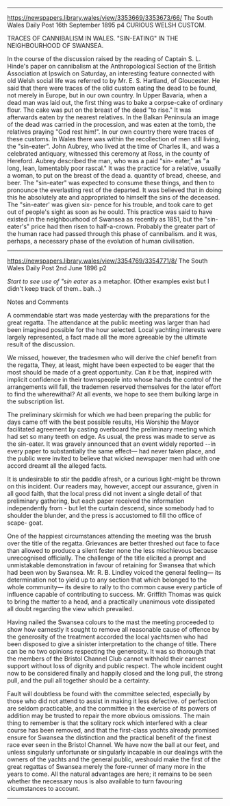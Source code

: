 

---

https://newspapers.library.wales/view/3353669/3353673/66/
The South Wales Daily Post
16th September 1895
p4 
CURIOUS WELSH CUSTOM.

TRACES OF CANNIBALISM IN WALES. "SIN-EATING" IN THE NEIGHBOURHOOD OF SWANSEA.

In the course of the discussion raised by the reading of Captain S. L. Hinde's paper on cannibalism at the Anthropological Section of the British Association at Ipswich on Saturday, an interesting feature connected with old Welsh social life was referred to by Mr. E. S. Hartland, of Gloucester. He said that there were traces of the olid custom eating the dead to be found, not merely in Europe, but in our own country. In Upper Bavaria, when a dead man was laid out, the first thing was to bake a corpse-cake of ordinary flour. The cake was put on the breast of the dead "to rise." It was afterwards eaten by the nearest relatives. In the Balkan Peninsula an image of the dead was carried in the procession, and was eaten at the tomb, the relatives praying "God rest him!". In our own country there were traces of these customs. In Wales there was within the recollection of men still living, the "sin-eater". John Aubrey, who lived at the time of Charles II., and was a celebrated antiquary, witnessed this ceremony at Ross, in the county of Hereford. Aubrey described the man, who was a paid "sin- eater," as "a long, lean, lamentably poor rascal." It was the practice for a relative, usually a woman, to put on the breast of the dead a. quantity of bread, cheese, and beer. The "sin-eater" was expected to consume these things, and then to pronounce the everlasting rest of the departed. It was believed that in doing this he absolutely ate and appropriated to himself the sins of the deceased. The "sin-eater' was given six- pence for his trouble, and took care to get out of people's sight as soon as he oould. This practice was said to have existed in the neighbourhood of Swansea as recently as 1851, but the "sin-eater's" price had then risen to half-a-crown. Probably the greater part of the human race had passed through this phase of cannibalism. and it was, perhaps, a necessary phase of the evolution of human civilisation.


---

https://newspapers.library.wales/view/3354769/3354771/8/
The South Wales Daily Post
2nd June 1896
p2

*Start to see use of "sin eater* as a metaphor. (Other examples exist but I didn't keep track of them.. bah...)

Notes and Comments

A commendable start was made yesterday with the preparations for the great regatta. The attendance at the public meeting was larger than had been imagined possible for the hour selected. Local yachting interests were largely represented, a fact made all the more agreeable by the ultimate result of the discussion.

We missed, however, the tradesmen who will derive the chief benefit from the regatta, They, at least, might have been expected to be eager that the most should be made of a great opportunity. Can it be that, inspired with implicit confidence in their townspeople into whose hands the control of the arrangements will fall, the trademen reserved themselves for the later effort to find the wherewithal? At all events, we hope to see them bulking large in the subscription list.

The preliminary skirmish for which we had been preparing the public for days came off with the best possible results, His Worship the Mayor facilitated agreement by casting overboard the preliminary meeting which had set so many teeth on edge. As usual, the press was made to serve as the sin-eater. It was gravely announced that an event widely reported --in every paper to substantially the same effect— had never taken place, and the public were invited to believe that wicked newspaper men had with one accord dreamt all the alleged facts.

It is undesirable to stir the paddle afresh, or a curious light-might be thrown on this incident. Our readers may, however, accept our assurance, given in all good faith, that the local press did not invent a single detail of that preliminary gathering, but each paper received the information independently from - but let the curtain descend, since somebody had to shoulder the blunder, and the press is accustomed to fill tho office of scape- goat.

One of the happiest circumstances attending the meeting was the brush over the title of the regatta. Grievances are better threshed out face to face than allowed to produce a silent fester none the less mischievous because unrecognised officially. The challenge of the title elicited a prompt and unmistakable demonstration in favour of retaining for Swansea that which had been won by Swansea. Mr. R. B. Lindley voiced the general feeling— its determination not to yield up to any section that which belonged to the whole community— its desire to rally to tho common cause every particle of influence capable of contributing to success. Mr. Griffith Thomas was quick to bring the matter to a head, and a practically unanimous vote dissipated all doubt regarding the view which prevailed.

Having nailed the Swansea colours to the mast the meeting proceeded to show how earnestly it sought to remove all reasonable cause of offence by the generosity of the treatment accorded the local yachtsmen who had been disposed to give a sinister interpretation to the change of title. There can be no two opinions respecting the generosity. It was so thorough that the members of the Bristol Channel Club cannot withhold their earnest support without loss of dignity and public respect. The whole incident ought now to be considered finally and happily closed and the long pull, the strong pull, and the pull all together should be a certainty.

Fault will doubtless be found with the committee selected, especially by those who did not attend to assist in making it less defective. of perfection are seldom practicable, and the committee in the exercise of its powers of addition may be trusted to repair the more obvious omissions. The main thing to remember is that the solitary rock which interfered with a clear course has been removed, and that the first-class yachts already promised ensure for Swansea the distinction and the practical benefit of the finest race ever seen in the Bristol Channel. We have now the ball at our feet, and unless singularly unfortunate or singularly incapable in our dealings with the owners of the yachts and the general public, weshould make the first of the great regattas of Swansea merely the fore-runner of many more in the years to come. All the natural advantages are here; it remains to be seen whether the necessary nous is also available to turn favouring cicumstances to account.

---


